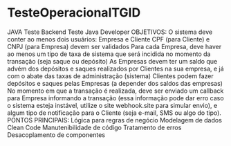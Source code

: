 # TesteOperacionalTGID
JAVA Teste Backend
Teste Java Developer
OBJETIVOS:
O sistema deve conter ao menos dois usuários: Empresa e Cliente
CPF (para Cliente) e CNPJ (para Empresa) devem ser validados
Para cada Empresa, deve haver ao menos um tipo de taxa de sistema que será
incidida no momento da transação (seja saque ou depósito)
As Empresas devem ter um saldo que advém dos depósitos e saques realizados por
Clientes na sua empresa, e já com o abate das taxas de administração (sistema)
Clientes podem fazer depósitos e saques pelas Empresas (a depender dos saldos
das empresas)
No momento em que a transação é realizada, deve ser enviado um callback para
Empresa informando a transação (essa informação pode dar erro caso o sistema
esteja instável, utilize o site webhook.site para simular envio), e algum tipo de
notificação para o Cliente (seja e-mail, SMS ou algo do tipo).
PONTOS PRINCIPAIS:
Lógica para regras de negócio
Modelagem de dados
Clean Code
Manutenibilidade de código
Tratamento de erros
Desacoplamento de componentes
